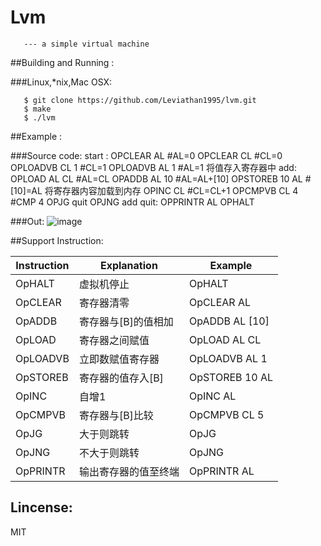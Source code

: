 # Lvm

       --- a simple virtual machine 

##Building and Running :

###Linux,*nix,Mac OSX:

       $ git clone https://github.com/Leviathan1995/lvm.git
       $ make
       $ ./lvm

##Example :

###Source code:
       start : OPCLEAR AL     #AL=0
               OPCLEAR CL     #CL=0
               OPLOADVB CL 1  #CL=1
               OPLOADVB AL 1  #AL=1     将值存入寄存器中
       add:    OPLOAD AL CL   #AL=CL
               OPADDB AL 10   #AL=AL+[10]
               OPSTOREB 10 AL #[10]=AL  将寄存器内容加载到内存
               OPINC CL       #CL=CL+1
               OPCMPVB CL 4   #CMP 4
               OPJG    quit
               OPJNG    add
       quit:   OPPRINTR AL
               OPHALT
               
###Out:
![image](https://github.com/Leviathan1995/lvm/raw/master/span.png)    
              
##Support Instruction:

| Instruction  | Explanation            |   Example        |
| ------------ | ---------------------- | -------------    |
|   OpHALT     |     虚拟机停止         |  OpHALT          |
|   OpCLEAR    |     寄存器清零         |  OpCLEAR AL      |
|   OpADDB     |     寄存器与[B]的值相加|  OpADDB AL [10]  |
|   OpLOAD     |     寄存器之间赋值     |  OpLOAD AL CL    |
|   OpLOADVB   |     立即数赋值寄存器   |  OpLOADVB AL 1   |
|   OpSTOREB   |     寄存器的值存入[B]  |  OpSTOREB 10 AL  |
|   OpINC      |     自增1              |  OpINC AL        |
|   OpCMPVB    |     寄存器与[B]比较    |  OpCMPVB CL 5    |
|   OpJG       |     大于则跳转         |  OpJG            |
|   OpJNG      |     不大于则跳转       |  OpJNG           |
|   OpPRINTR   |  输出寄存器的值至终端  |  OpPRINTR AL     |
<h2>Lincense:</h2>
    MIT
